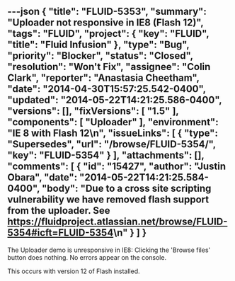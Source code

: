 ---json
{
  "title": "FLUID-5353",
  "summary": "Uploader not responsive in IE8 (Flash 12)",
  "tags": "FLUID",
  "project": {
    "key": "FLUID",
    "title": "Fluid Infusion"
  },
  "type": "Bug",
  "priority": "Blocker",
  "status": "Closed",
  "resolution": "Won't Fix",
  "assignee": "Colin Clark",
  "reporter": "Anastasia Cheetham",
  "date": "2014-04-30T15:57:25.542-0400",
  "updated": "2014-05-22T14:21:25.586-0400",
  "versions": [],
  "fixVersions": [
    "1.5"
  ],
  "components": [
    "Uploader"
  ],
  "environment": "IE 8 with Flash 12\n",
  "issueLinks": [
    {
      "type": "Supersedes",
      "url": "/browse/FLUID-5354/",
      "key": "FLUID-5354"
    }
  ],
  "attachments": [],
  "comments": [
    {
      "id": "15427",
      "author": "Justin Obara",
      "date": "2014-05-22T14:21:25.584-0400",
      "body": "Due to a cross site scripting vulnerability we have removed flash support from the uploader. See <https://fluidproject.atlassian.net/browse/FLUID-5354#icft=FLUID-5354>\n"
    }
  ]
}
---
The Uploader demo is unresponsive in IE8: Clicking the 'Browse files' button does nothing. No errors appear on the console.

This occurs with version 12 of Flash installed.

        